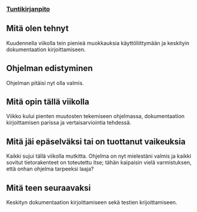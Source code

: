 ### [Tuntikirjanpito](https://github.com/asianomainen/RSA-Encrypt-Decrypt-KeyGen-tiralabra/blob/main/dokumentaatio/tuntikirjanpito.md)

## Mitä olen tehnyt
Kuudennella viikolla tein pienieä muokkauksia käyttöliittymään ja keskityin dokumentaation kirjoittamiseen.

## Ohjelman edistyminen
Ohjelman pitäisi nyt olla valmis.

## Mitä opin tällä viikolla
Viikko kului pienten muutosten tekemiseen ohjelmassa, dokumentaation kirjoittamisen parissa ja vertaisarviointia tehdessä.

## Mitä jäi epäselväksi tai on tuottanut vaikeuksia
Kaikki sujui tällä viikolla mutkitta. Ohjelma on nyt mielestäni valmis ja kaikki sovitut tietorakenteet on toteutettu itse; tähän kaipaisin vielä varmistuksen, että onhan ohjelma tarpeeksi laaja?

## Mitä teen seuraavaksi
Keskityn dokumentaation kirjoittamiseen sekä testien krijoittamiseen.
